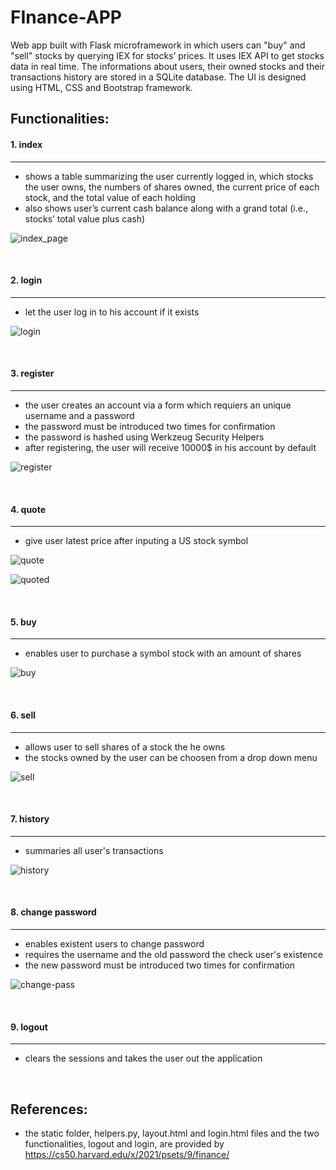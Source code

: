 # FInance-APP

Web app built with Flask microframework in which users can "buy" and "sell" stocks by querying IEX for stocks’ prices. 
It uses IEX API to get stocks data in real time. The informations about users, their owned stocks and 
their transactions history are stored in a SQLite database. 
The UI is designed using HTML, CSS and Bootstrap framework.


## Functionalities:

#### 1. index
-----------------------------------

  - shows a table summarizing the user currently logged in, which stocks the user owns, the numbers of shares owned, 
the current price of each stock, and the total value of each holding
  - also shows user’s current cash balance along with a grand total (i.e., stocks’ total value plus cash)

![index_page](https://user-images.githubusercontent.com/62752433/134942236-5ff28279-66bc-4e2a-aaa0-e72c3d2e4fc1.png)


&nbsp;

#### 2. login 
----------------------------

  - let the user log in to his account if it exists

![login](https://user-images.githubusercontent.com/62752433/134965207-a0c1ceed-7f14-465a-941e-0f7bf660c431.png)

&nbsp;

#### 3. register
-----------------------------

  - the user creates an account via a form which requiers an unique username and a password
  - the password must be introduced two times for confirmation
  - the password is hashed using Werkzeug Security Helpers
  - after registering, the user will receive 10000$ in his account by default

![register](https://user-images.githubusercontent.com/62752433/134965432-6b559ebb-d4aa-4613-80e8-01b94f92309c.png)


&nbsp;

#### 4. quote
------------------------------

  - give user latest price after inputing a US stock symbol

![quote](https://user-images.githubusercontent.com/62752433/134965466-1ad0e108-457f-417d-9ac1-d64d682d1bad.png)

![quoted](https://user-images.githubusercontent.com/62752433/134965618-b49785e1-b7c8-447f-8b2f-3b4994aec935.png)

&nbsp;

#### 5. buy
--------------------------------

  - enables user to purchase a symbol stock with an amount of shares

![buy](https://user-images.githubusercontent.com/62752433/134965498-cb538657-af43-4b18-9aec-e266844fb1fb.png)


&nbsp;

#### 6. sell
--------------------------------

  - allows user to sell shares of a stock the he owns
  - the stocks owned by the user can be choosen from a drop down menu

![sell](https://user-images.githubusercontent.com/62752433/134965546-db3d6ea4-7bce-4896-bb08-96fd886c1d7d.png)


&nbsp;

#### 7. history
------------------------------

  - summaries all user's transactions

![history](https://user-images.githubusercontent.com/62752433/134965587-a4a04e6b-240d-4b19-ba68-53b258ab4e9c.png)


&nbsp;

#### 8. change password
-----------------------------

  - enables existent users to change password
  - requires the username and the old password the check user's existence
  - the new password must be introduced two times for confirmation

![change-pass](https://user-images.githubusercontent.com/62752433/134965255-6d3bce20-29ed-4819-88dc-b46c9765a4ab.png)

&nbsp;

#### 9. logout
------------------------
  - clears the sessions and takes the user out the application

&nbsp;

## References:

  - the static folder, helpers.py, layout.html and login.html files and the two functionalities, logout and login, are provided by https://cs50.harvard.edu/x/2021/psets/9/finance/
